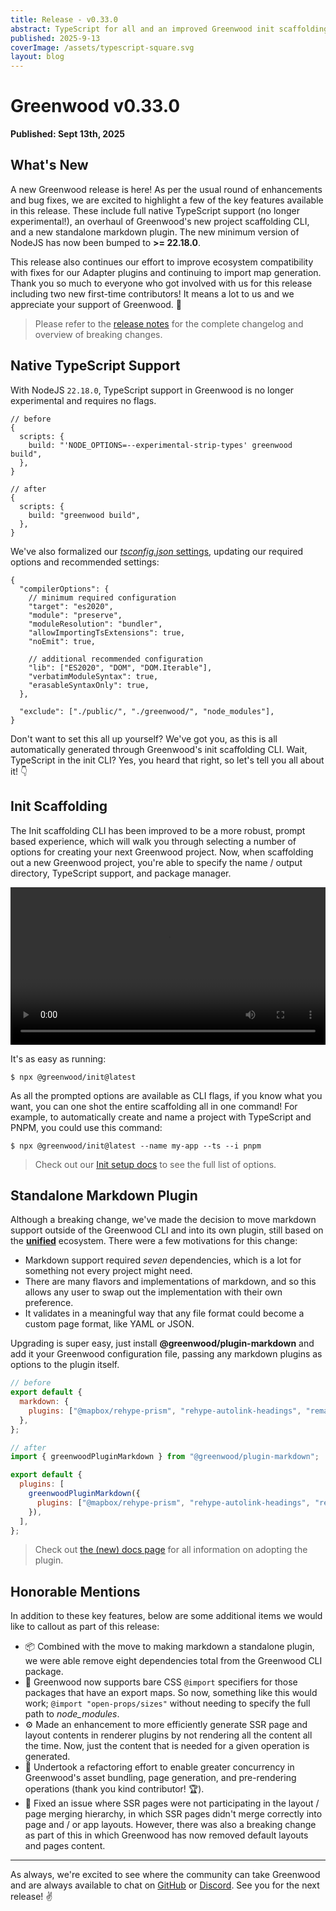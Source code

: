 ```yaml
---
title: Release - v0.33.0
abstract: TypeScript for all and an improved Greenwood init scaffolding experience.
published: 2025-9-13
coverImage: /assets/typescript-square.svg
layout: blog
---
```


# Greenwood v0.33.0

**Published: Sept 13th, 2025**

<!-- <img src="/assets/typescript.svg" style="display:block; width: 90%; margin: 10px auto;" alt="TypeScript logo"/> -->

## What's New

A new Greenwood release is here! As per the usual round of enhancements and bug fixes, we are excited to highlight a few of the key features available in this release. These include full native TypeScript support (no longer experimental!), an overhaul of Greenwood's new project scaffolding CLI, and a new standalone markdown plugin. The new minimum version of NodeJS has now been bumped to **>= 22.18.0**.

This release also continues our effort to improve ecosystem compatibility with fixes for our Adapter plugins and continuing to import map generation. Thank you so much to everyone who got involved with us for this release including two new first-time contributors! It means a lot to us and we appreciate your support of Greenwood. 💚

> Please refer to the [release notes](https://github.com/ProjectEvergreen/greenwood/releases/tag/v0.33.0) for the complete changelog and overview of breaking changes.

## Native TypeScript Support

With NodeJS `22.18.0`, TypeScript support in Greenwood is no longer experimental and requires no flags.

```json5
// before
{
  scripts: {
    build: "'NODE_OPTIONS=--experimental-strip-types' greenwood build",
  },
}
```

```json5
// after
{
  scripts: {
    build: "greenwood build",
  },
}
```

We've also formalized our [_tsconfig.json_ settings](/docs/resources/typescript/#setup), updating our required options and recommended settings:

<!-- prettier-ignore-start -->

```json5
{
  "compilerOptions": {
    // minimum required configuration
    "target": "es2020",
    "module": "preserve",
    "moduleResolution": "bundler",
    "allowImportingTsExtensions": true,
    "noEmit": true,

    // additional recommended configuration
    "lib": ["ES2020", "DOM", "DOM.Iterable"],
    "verbatimModuleSyntax": true,
    "erasableSyntaxOnly": true,
  },

  "exclude": ["./public/", "./greenwood/", "node_modules"],
}
```

<!-- prettier-ignore-end -->

Don't want to set this all up yourself? We've got you, as this is all automatically generated through Greenwood's init scaffolding CLI. Wait, TypeScript in the init CLI? Yes, you heard that right, so let's tell you all about it! 👇

## Init Scaffolding

The Init scaffolding CLI has been improved to be a more robust, prompt based experience, which will walk you through selecting a number of options for creating your next Greenwood project. Now, when scaffolding out a new Greenwood project, you're able to specify the name / output directory, TypeScript support, and package manager.

<video width="100%" controls>
  <source src="//dzsbnrzvzfaq5.cloudfront.net/greenwood-init-alpha-edit.mp4" type="video/mp4">
</video>

It's as easy as running:

```shell
$ npx @greenwood/init@latest
```

As all the prompted options are available as CLI flags, if you know what you want, you can one shot the entire scaffolding all in one command! For example, to automatically create and name a project with TypeScript and PNPM, you could use this command:

```shell
$ npx @greenwood/init@latest --name my-app --ts --i pnpm
```

> Check out our [Init setup docs](/docs/introduction/setup/#init) to see the full list of options.

## Standalone Markdown Plugin

Although a breaking change, we've made the decision to move markdown support outside of the Greenwood CLI and into its own plugin, still based on the [**unified**](https://unifiedjs.com/) ecosystem. There were a few motivations for this change:

- Markdown support required _seven_ dependencies, which is a lot for something not every project might need.
- There are many flavors and implementations of markdown, and so this allows any user to swap out the implementation with their own preference.
- It validates in a meaningful way that any file format could become a custom page format, like YAML or JSON.

Upgrading is super easy, just install **@greenwood/plugin-markdown** and add it your Greenwood configuration file, passing any markdown plugins as options to the plugin itself.

```js
// before
export default {
  markdown: {
    plugins: ["@mapbox/rehype-prism", "rehype-autolink-headings", "remark-gfm"],
  },
};
```

```js
// after
import { greenwoodPluginMarkdown } from "@greenwood/plugin-markdown";

export default {
  plugins: [
    greenwoodPluginMarkdown({
      plugins: ["@mapbox/rehype-prism", "rehype-autolink-headings", "remark-gfm"],
    }),
  ],
};
```

> Check out [the (new) docs page](/docs/plugins/markdown/) for all information on adopting the plugin.

## Honorable Mentions

In addition to these key features, below are some additional items we would like to callout as part of this release:

- 📦 Combined with the move to making markdown a standalone plugin, we were able remove eight dependencies total from the Greenwood CLI package.
- 💪 Greenwood now supports bare CSS `@import` specifiers for those packages that have an export maps. So now, something like this would work; `@import "open-props/sizes"` without needing to specify the full path to _node_modules_.
- ⚙️ Made an enhancement to more efficiently generate SSR page and layout contents in renderer plugins by not rendering all the content all the time. Now, just the content that is needed for a given operation is generated.
- 🏃 Undertook a refactoring effort to enable greater concurrency in Greenwood's asset bundling, page generation, and pre-rendering operations (thank you kind contributor! 🏆).
- 🐛 Fixed an issue where SSR pages were not participating in the layout / page merging hierarchy, in which SSR pages didn't merge correctly into page and / or app layouts. However, there was also a breaking change as part of this in which Greenwood has now removed default layouts and pages content.

---

As always, we're excited to see where the community can take Greenwood and are always available to chat on [GitHub](https://github.com/ProjectEvergreen/greenwood) or [Discord](/discord/). See you for the next release! ✌️
